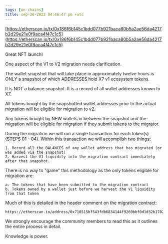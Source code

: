 ```yaml
---
tags: [on-chains]
title: sep-26-2022 04:46:47 pm +utc
---
```


[https://etherscan.io/tx/0x186f6b145c1bdd077b921baca80b5a2ae56da4217b2d29e21e0f9aca4f47c1c5](https://etherscan.io/tx/0x186f6b145c1bdd077b921baca80b5a2ae56da4217b2d29e21e0f9aca4f47c1c5)

Great NFT launch!

One aspect of the V1 to V2 migration needs clarification.

The wallet snapshot that will take place in approximately twelve hours is ONLY a snapshot of which ADDRESSES hold X7 v1 ecosystem tokens.

It is NOT a balance snapshot. It is a record of all wallet addresses known to X7.

All tokens bought by the snapshotted wallet addresses prior to the actual migration will be eligible for migration to v2.

Any tokens bought by NEW wallets in between the snapshot and the migration will be eligible for migration if they submit tokens to the migrator.

During the migration we will run a single transaction for each token(s) (STEPS 01 - 04). Within this transaction we will accomplish two things:

    1. Record all the BALANCES of any wallet address that has migrated (or was added via the snapshot)
    2. Harvest the V1 liquidity into the migration contract immediately after that snapshot.

There is no way to "game" this methodology as the only tokens eligible for migration are:

    a. The tokens that have been submitted to the migration contract
    b. Tokens owned by a wallet just before we harvest the V1 liquidity from that token

Much of this is detailed in the header comment on the migration contract:

    https://etherscan.io/address/0x710515bf543fdb6834144f9269bbf0d1d32b1702#code

We strongly encourage the community members to read this as it outlines the entire process in detail.

Knowledge is power.
